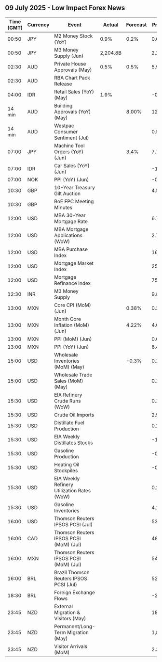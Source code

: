 ## 09 July 2025 - Low Impact Forex News

| Time (GMT) | Currency | Event | Actual | Forecast | Previous |
|------|----------|-------|--------|----------|----------|
| 00:50 | JPY | M2 Money Stock (YoY) | 0.9% | 0.2% | 0.6% |
| 00:50 | JPY | M3 Money Supply (Jun) | 2,204.8B |  | 2,200.8B |
| 02:30 | AUD | Private House Approvals (May) | 0.5% | 0.5% | 5.9% |
| 02:30 | AUD | RBA Chart Pack Release |  |  |  |
| 04:00 | IDR | Retail Sales (YoY) (May) | 1.9% |  | -0.3% |
| 14 min | AUD | Building Approvals (YoY) (May) |  | 8.00% | 12.00% |
| 14 min | AUD | Westpac Consumer Sentiment (Jul) |  |  | 0.5% |
| 07:00 | JPY | Machine Tool Orders (YoY) (Jun) |  | 3.4% | 7.7% |
| 07:00 | IDR | Car Sales (YoY) (Jun) |  |  | -16.10% |
| 07:00 | NOK | PPI (YoY) (Jun) |  |  | -0.1% |
| 10:30 | GBP | 10-Year Treasury Gilt Auction |  |  | 4.588% |
| 10:30 | GBP | BoE FPC Meeting Minutes |  |  |  |
| 12:00 | USD | MBA 30-Year Mortgage Rate |  |  | 6.79% |
| 12:00 | USD | MBA Mortgage Applications (WoW) |  |  | 2.7% |
| 12:00 | USD | MBA Purchase Index |  |  | 165.3 |
| 12:00 | USD | Mortgage Market Index |  |  | 257.5 |
| 12:00 | USD | Mortgage Refinance Index |  |  | 759.7 |
| 12:30 | INR | M3 Money Supply |  |  | 9.8% |
| 13:00 | MXN | Core CPI (MoM) (Jun) |  | 0.38% | 0.30% |
| 13:00 | MXN | Month Core Inflation (MoM) (Jun) |  | 4.22% | 4.06% |
| 13:00 | MXN | PPI (MoM) (Jun) |  |  | 0.00% |
| 13:00 | MXN | PPI (YoY) (Jun) |  |  | 6.40% |
| 15:00 | USD | Wholesale Inventories (MoM) (May) |  | -0.3% | 0.1% |
| 15:00 | USD | Wholesale Trade Sales (MoM) (May) |  |  | 0.1% |
| 15:30 | USD | EIA Refinery Crude Runs (WoW) |  |  | 0.118M |
| 15:30 | USD | Crude Oil Imports |  |  | 2.940M |
| 15:30 | USD | Distillate Fuel Production |  |  | 0.245M |
| 15:30 | USD | EIA Weekly Distillates Stocks |  |  | -1.710M |
| 15:30 | USD | Gasoline Production |  |  | -0.491M |
| 15:30 | USD | Heating Oil Stockpiles |  |  | -0.202M |
| 15:30 | USD | EIA Weekly Refinery Utilization Rates (WoW) |  |  | 0.2% |
| 15:30 | USD | Gasoline Inventories |  |  | 4.188M |
| 16:00 | USD | Thomson Reuters IPSOS PCSI (Jul) |  |  | 53.36 |
| 16:00 | CAD | Thomson Reuters IPSOS PCSI (MoM) (Jul) |  |  | 48.82 |
| 16:00 | MXN | Thomson Reuters IPSOS PCSI (MoM) (Jul) |  |  | 54.23 |
| 16:00 | BRL | Brazil Thomson Reuters IPSOS PCSI (Jul) |  |  | 52.08 |
| 18:30 | BRL | Foreign Exchange Flows |  |  | -2.268B |
| 23:45 | NZD | External Migration & Visitors (May) |  |  | 18.80% |
| 23:45 | NZD | Permanent/Long-Term Migration (May) |  |  | 1,810 |
| 23:45 | NZD | Visitor Arrivals (MoM) |  |  | 2.3% |
